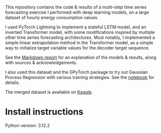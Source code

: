 This repository contains the code & results of a multi-step time series forecasting exercise I performed with deep learning models, on a large dataset of hourly energy consumption values. 

I used PyTorch Lightning to implement a stateful LSTM model, and an inverted Transformer model, with some modifications inspired by multiple other time series forecasting architectures. Most notably, I implemented a simple linear extrapolation method in the Transformer model, as a simple way to initialize target variable values for the decoder target sequence.

See the [Markdown report](https://github.com/AhmetZamanis/DeepLearningEnergyForecasting/blob/main/report.md) for an explanation of the models & results, along with sources & acknowledgements.

I also used this dataset and the GPyTorch package to try out Gaussian Process Regression with various training strategies. See the [notebook](https://github.com/AhmetZamanis/DeepLearningEnergyForecasting/blob/main/4.0_GaussianProcess.ipynb) for details. 

The merged dataset is available on [Kaggle](https://www.kaggle.com/datasets/ahmetzamanis/energy-consumption-and-pricing-trkiye-2018-2023).

# Install instructions

Python version: 3.12.2
